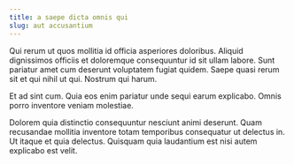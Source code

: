 ```yaml
---
title: a saepe dicta omnis qui
slug: aut accusantium
---
```


Qui rerum ut quos mollitia id officia asperiores doloribus. Aliquid dignissimos officiis et doloremque consequuntur id sit ullam labore. Sunt pariatur amet cum deserunt voluptatem fugiat quidem. Saepe quasi rerum sit et qui nihil ut qui. Nostrum qui harum.

Et ad sint cum. Quia eos enim pariatur unde sequi earum explicabo. Omnis porro inventore veniam molestiae.

Dolorem quia distinctio consequuntur nesciunt animi deserunt. Quam recusandae mollitia inventore totam temporibus consequatur ut delectus in. Ut itaque et quia delectus. Quisquam quia laudantium est nisi autem explicabo est velit.
